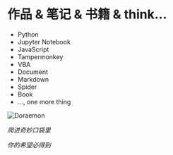 # 作品 & 笔记 & 书籍 & think...

- Python
- Jupyter Notebook
- JavaScript
- Tampermonkey
- VBA
- Document
- Markdown
- Spider
- Book
- ..., one more thing

![Doraemon](https://img.meituan.net/csc/825137602b593a17a90b0ae0d1488bfc290994.jpg)

*爬进奇妙口袋里*

*你的希望必得到*
